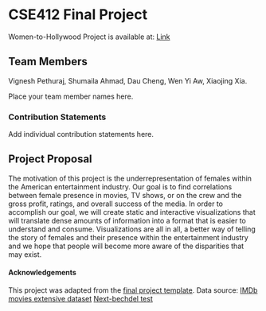 # CSE412 Final Project
Women-to-Hollywood
Project is available at: [Link](https://cse412-21sp.github.io/Women-to-Hollywood/)

## Team Members
Vignesh Pethuraj, Shumaila Ahmad, Dau Cheng, Wen Yi Aw, Xiaojing Xia.

Place your team member names here.

### Contribution Statements

Add individual contribution statements here.

## Project Proposal

The motivation of this project is the underrepresentation of females within the American entertainment industry. Our goal is to find correlations between female presence in movies, TV shows, or on the crew and the gross profit, ratings, and overall success of the media. In order to accomplish our goal, we will create static and interactive visualizations that will translate dense amounts of information into a format that is easier to understand and consume. Visualizations are all in all, a better way of telling the story of females and their presence within the entertainment industry and we hope that people will become more aware of the disparities that may exist.


#### Acknowledgements

This project was adapted from the [final project template](https://github.com/cse412-21sp/Final-Project-Template).
Data source:
[IMDb movies extensive dataset](https://www.kaggle.com/stefanoleone992/imdb-extensive-dataset)
[Next-bechdel test](https://github.com/fivethirtyeight/data/tree/master/next-bechdel)

